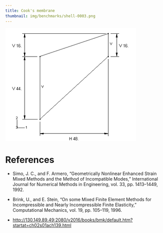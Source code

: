 ```yaml
---
title: Cook's membrane
thumbnail: img/benchmarks/shell-0003.png
---
```


![alt text](image.png)

# References

- Simo,  J. C., and F. Armero, “Geometrically Nonlinear Enhanced Strain Mixed Methods and the Method of Incompatible Modes,” International Journal for Numerical Methods in Engineering, vol. 33, pp. 1413–1449, 1992.

- Brink,  U., and E. Stein, “On some Mixed Finite Element Methods for Incompressible and Nearly Incompressible Finite Elasticity,” Computational Mechanics, vol. 19, pp. 105–119, 1996.

- http://130.149.89.49:2080/v2016/books/bmk/default.htm?startat=ch02s01ach139.html

